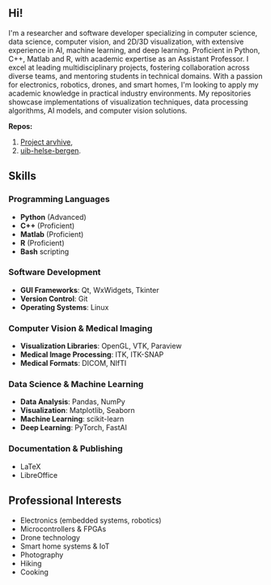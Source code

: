 ## Hi!

I'm a researcher and software developer specializing in computer science, data science, computer vision, and 2D/3D visualization, with extensive experience in AI, machine learning, and deep learning. Proficient in Python, C++, Matlab and R, with academic expertise as an Assistant Professor. I excel at leading multidisciplinary projects, fostering collaboration across diverse teams, and mentoring students in technical domains. With a passion for electronics, robotics, drones, and smart homes, I'm looking to apply my academic knowledge in practical industry environments. My repositories showcase implementations of visualization techniques, data processing algorithms, AI models, and computer vision solutions.

**Repos:**
1. [Project arvhive](https://github.com/marekkoc/project-archive),
2.  [uib-helse-bergen](https://github.com/marekkoc/uib-helse-bergen).


## Skills

### Programming Languages
- **Python** (Advanced)
- **C++** (Proficient)
- **Matlab** (Proficient)
- **R** (Proficient)
- **Bash** scripting

### Software Development
- **GUI Frameworks**: Qt, WxWidgets, Tkinter
- **Version Control**: Git
- **Operating Systems**: Linux

### Computer Vision & Medical Imaging
- **Visualization Libraries**: OpenGL, VTK, Paraview
- **Medical Image Processing**: ITK, ITK-SNAP
- **Medical Formats**: DICOM, NIfTI

### Data Science & Machine Learning
- **Data Analysis**: Pandas, NumPy
- **Visualization**: Matplotlib, Seaborn
- **Machine Learning**: scikit-learn
- **Deep Learning**: PyTorch, FastAI

### Documentation & Publishing
- LaTeX
- LibreOffice

## Professional Interests
- Electronics (embedded systems, robotics)
- Microcontrollers & FPGAs
- Drone technology
- Smart home systems & IoT
- Photography
- Hiking
- Cooking


<!--
**marekkoc/marekkoc** is a ✨ _special_ ✨ repository because its `README.md` (this file) appears on your GitHub profile.

Here are some ideas to get you started:

- 🔭 I’m currently working on ...
- 🌱 I’m currently learning ...
- 👯 I’m looking to collaborate on ...
- 🤔 I’m looking for help with ...
- 💬 Ask me about ...
- 📫 How to reach me: ...
  📫 How to reach me: [web](https://marekkoc.github.io), [LinkedIn](https://www.linkedin.com/in/marek-kocinski-285a64110/)
- 😄 Pronouns: ...
- ⚡ Fun fact: ...
-->
